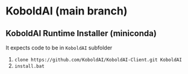 # KoboldAI (main branch)

## KoboldAI Runtime Installer (miniconda)

It expects code to be in `KoboldAI` subfolder

1. `clone https://github.com/KoboldAI/KoboldAI-Client.git KoboldAI`
2. `install.bat`
